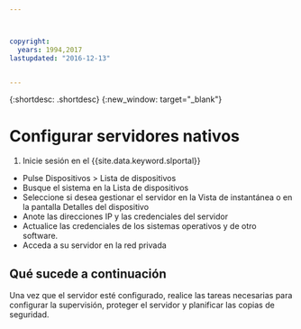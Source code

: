 ```yaml
---



copyright:
  years: 1994,2017
lastupdated: "2016-12-13"


---
```


{:shortdesc: .shortdesc}
{:new_window: target="_blank"}

# Configurar servidores nativos

1. Inicie sesión en el {{site.data.keyword.slportal}}
* Pulse Dispositivos > Lista de dispositivos
* Busque el sistema en la Lista de dispositivos
* Seleccione si desea gestionar el servidor en la Vista de instantánea o en la pantalla Detalles del dispositivo
* Anote las direcciones IP y las credenciales del servidor
* Actualice las credenciales de los sistemas operativos y de otro software.
* Acceda a su servidor en la red privada
## Qué sucede a continuación
Una vez que el servidor esté configurado, realice las tareas necesarias para configurar la supervisión, proteger el servidor y planificar las copias de seguridad.

